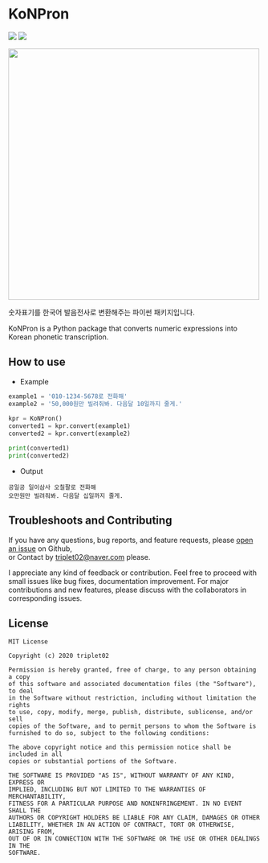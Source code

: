 # KoNPron
  
<img src="https://img.shields.io/badge/License-MIT-yellow"> <img src="https://img.shields.io/badge/contributors-welcome-yellowgreen">  
  
<img src="https://user-images.githubusercontent.com/53908830/79735946-06922300-8334-11ea-98ea-cf11f2373ce7.png" width=500>  
  
숫자표기를 한국어 발음전사로 변환해주는 파이썬 패키지입니다.  
  
KoNPron is a Python package that converts numeric expressions into Korean phonetic transcription.
  
## How to use
  
* Example

```python
example1 = '010-1234-5678로 전화해'
example2 = '50,000원만 빌려줘봐. 다음달 10일까지 줄게.'
  
kpr = KoNPron()
converted1 = kpr.convert(example1)
converted2 = kpr.convert(example2)

print(converted1)
print(converted2)
```
* Output
```
공일공 일이삼사 오칠팔로 전화해
오만원만 빌려줘봐. 다음달 십일까지 줄게.
```

## Troubleshoots and Contributing
If you have any questions, bug reports, and feature requests, please [open an issue](github.com/triplet02/KoNPron/issues) on Github,   
or Contact by triplet02@naver.com please.

I appreciate any kind of feedback or contribution. Feel free to proceed with small issues like bug fixes, documentation improvement. For major contributions and new features, please discuss with the collaborators in corresponding issues.

## License
```
MIT License

Copyright (c) 2020 triplet02

Permission is hereby granted, free of charge, to any person obtaining a copy
of this software and associated documentation files (the "Software"), to deal
in the Software without restriction, including without limitation the rights
to use, copy, modify, merge, publish, distribute, sublicense, and/or sell
copies of the Software, and to permit persons to whom the Software is
furnished to do so, subject to the following conditions:

The above copyright notice and this permission notice shall be included in all
copies or substantial portions of the Software.

THE SOFTWARE IS PROVIDED "AS IS", WITHOUT WARRANTY OF ANY KIND, EXPRESS OR
IMPLIED, INCLUDING BUT NOT LIMITED TO THE WARRANTIES OF MERCHANTABILITY,
FITNESS FOR A PARTICULAR PURPOSE AND NONINFRINGEMENT. IN NO EVENT SHALL THE
AUTHORS OR COPYRIGHT HOLDERS BE LIABLE FOR ANY CLAIM, DAMAGES OR OTHER
LIABILITY, WHETHER IN AN ACTION OF CONTRACT, TORT OR OTHERWISE, ARISING FROM,
OUT OF OR IN CONNECTION WITH THE SOFTWARE OR THE USE OR OTHER DEALINGS IN THE
SOFTWARE.
```
